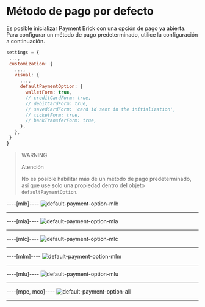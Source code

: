 # Método de pago por defecto

Es posible inicializar Payment Brick con una opción de pago ya abierta. Para configurar un método de pago predeterminado, utilice la configuración a continuación.

```javascript
settings = {
 ...,
 customization: {
   ...,
   visual: {
     ...,
     defaultPaymentOption: {
       walletForm: true,
       // creditCardForm: true,
       // debitCardForm: true,
       // savedCardForm: 'card id sent in the initialization',
       // ticketForm: true,
       // bankTransferForm: true,
     },
   },
 }
}
```

> WARNING
> 
> Atención
> 
> No es posible habilitar más de un método de pago predeterminado, así que use solo una propiedad dentro del objeto `defaultPaymentOption`.

----[mlb]----
![default-payment-option-mlb](checkout-bricks/default-payment-option-mlb-es.png)

------------
----[mla]----
![default-payment-option-mla](checkout-bricks/default-payment-option-mla-es.png)

------------
----[mlc]----
![default-payment-option-mlc](checkout-bricks/default-payment-option-mlc-es.png)

------------
----[mlm]----
![default-payment-option-mlm](checkout-bricks/default-payment-option-mlm-es.png)

------------
----[mlu]----
![default-payment-option-mlu](checkout-bricks/default-payment-option-mlu-es.png)

------------
----[mpe, mco]----
![default-payment-option-all](checkout-bricks/default-payment-option-all-es.png)

------------